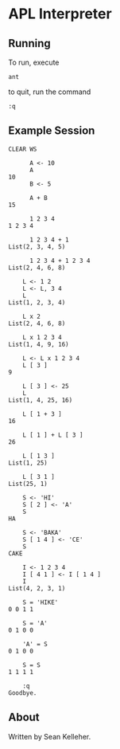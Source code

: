 APL Interpreter
===============

Running
-------

To run, execute

    ant

to quit, run the command

    :q

Example Session
---------------

    CLEAR WS

          A <- 10
          A
    10
          B <- 5

          A + B
    15

          1 2 3 4
    1 2 3 4

          1 2 3 4 + 1
    List(2, 3, 4, 5)

          1 2 3 4 + 1 2 3 4
    List(2, 4, 6, 8)

        L <- 1 2
        L <- L, 3 4
        L
    List(1, 2, 3, 4)

        L x 2
    List(2, 4, 6, 8)

        L x 1 2 3 4
    List(1, 4, 9, 16)

        L <- L x 1 2 3 4
        L [ 3 ]
    9

        L [ 3 ] <- 25
        L
    List(1, 4, 25, 16)

        L [ 1 + 3 ]
    16

        L [ 1 ] + L [ 3 ]
    26

        L [ 1 3 ]
    List(1, 25)

        L [ 3 1 ]
    List(25, 1)

        S <- 'HI'
        S [ 2 ] <- 'A'
        S
    HA

        S <- 'BAKA'
        S [ 1 4 ] <- 'CE'
        S
    CAKE

        I <- 1 2 3 4
        I [ 4 1 ] <- I [ 1 4 ]
        I
    List(4, 2, 3, 1)

        S = 'HIKE'
    0 0 1 1

        S = 'A'
    0 1 0 0

        'A' = S
    0 1 0 0

        S = S
    1 1 1 1

        :q
    Goodbye.

About
-----

Written by Sean Kelleher.
